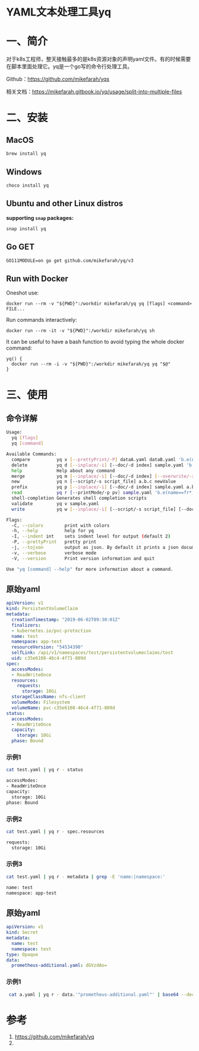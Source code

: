 # YAML文本处理工具yq

# 一、简介

对于k8s工程师，整天接触最多的是k8s资源对象的声明yaml文件。有的时候需要在脚本里面处理它。yq是一个go写的命令行处理工具。

Github：https://github.com/mikefarah/yqs

相关文档：https://mikefarah.gitbook.io/yq/usage/split-into-multiple-files

# 二、安装

## MacOS

```
brew install yq
```

## Windows

```
choco install yq
```

## Ubuntu and other Linux distros

 **supporting `snap` packages:**

```
snap install yq
```

## Go GET

```
GO111MODULE=on go get github.com/mikefarah/yq/v3
```

## Run with Docker

Oneshot use:

```
docker run --rm -v "${PWD}":/workdir mikefarah/yq yq [flags] <command> FILE...
```

Run commands interactively:

```
docker run --rm -it -v "${PWD}":/workdir mikefarah/yq sh
```

It can be useful to have a bash function to avoid typing the whole docker command:

```
yq() {
  docker run --rm -i -v "${PWD}":/workdir mikefarah/yq yq "$@"
}
```

# 三、使用

## 命令详解

```bash
Usage:
  yq [flags]
  yq [command]

Available Commands:
  compare          yq x [--prettyPrint/-P] dataA.yaml dataB.yaml 'b.e(name==fr*).value'
  delete           yq d [--inplace/-i] [--doc/-d index] sample.yaml 'b.e(name==fred)'
  help             Help about any command
  merge            yq m [--inplace/-i] [--doc/-d index] [--overwrite/-x] [--append/-a] sample.yaml sample2.yaml
  new              yq n [--script/-s script_file] a.b.c newValue
  prefix           yq p [--inplace/-i] [--doc/-d index] sample.yaml a.b.c
  read             yq r [--printMode/-p pv] sample.yaml 'b.e(name==fr*).value'
  shell-completion Generates shell completion scripts
  validate         yq v sample.yaml
  write            yq w [--inplace/-i] [--script/-s script_file] [--doc/-d index] sample.yaml 'b.e(name==fr*).value' newValue

Flags:
  -C, --colors        print with colors
  -h, --help          help for yq
  -I, --indent int    sets indent level for output (default 2)
  -P, --prettyPrint   pretty print
  -j, --tojson        output as json. By default it prints a json document in one line, use the prettyPrint flag to print a formatted doc.
  -v, --verbose       verbose mode
  -V, --version       Print version information and quit

Use "yq [command] --help" for more information about a command.
```

## 原始yaml

```yaml
apiVersion: v1
kind: PersistentVolumeClaim
metadata:
  creationTimestamp: "2019-06-02T09:30:01Z"
  finalizers:
  - kubernetes.io/pvc-protection
  name: test
  namespace: app-test
  resourceVersion: "54534390"
  selfLink: /api/v1/namespaces/test/persistentvolumeclaims/test
  uid: c35e6108-46c4-4f71-809d
spec:
  accessModes:
  - ReadWriteOnce
  resources:
    requests:
      storage: 10Gi
  storageClassName: nfs-client
  volumeMode: Filesystem
  volumeName: pvc-c35e6108-46c4-4f71-809d
status:
  accessModes:
  - ReadWriteOnce
  capacity:
    storage: 10Gi
  phase: Bound
```

### 示例1

```bash
cat test.yaml | yq r - status

accessModes:
- ReadWriteOnce
capacity:
  storage: 10Gi
phase: Bound
```

### 示例2

```bash
cat test.yaml | yq r - spec.resources

requests:
  storage: 10Gi
```

### 示例3

```bash
cat test.yaml | yq r - metadata | grep -E 'name:|namespace:'

name: test
namespace: app-test
```

## 原始yaml

```yaml
apiVersion: v1
kind: Secret
metadata:
  name: test
  namespace: test
type: Opaque
data:
  prometheus-additional.yaml: dGVzdAo=
```

### 示例1

```bash
 cat a.yaml | yq r - data.'"prometheus-additional.yaml"' | base64 --decode
```



# 参考

1. https://github.com/mikefarah/yq
2. 